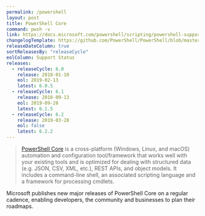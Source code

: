 ```yaml
---
permalink: /powershell
layout: post
title: PowerShell Core
command: pwsh -v
link: https://docs.microsoft.com/powershell/scripting/powershell-support-lifecycle
changelogTemplate: https://github.com/PowerShell/PowerShell/blob/master/CHANGELOG.md
releaseDateColumn: true
sortReleasesBy: "releaseCycle"
eolColumn: Support Status
releases:
  - releaseCycle: 6.0
    release: 2018-01-10
    eol: 2019-02-13
    latest: 6.0.5
  - releaseCycle: 6.1
    release: 2018-09-13
    eol: 2019-09-28
    latest: 6.1.5
  - releaseCycle: 6.2
    release: 2019-03-28
    eol: false
    latest: 6.2.2
---
```


> [PowerShell Core](https://aka.ms/powershell)  is a cross-platform (Windows, Linux, and macOS) automation and configuration tool/framework that works well with your existing tools and is optimized for dealing with structured data (e.g. JSON, CSV, XML, etc.), REST APIs, and object models. It includes a command-line shell, an associated scripting language and a framework for processing cmdlets.

Microsoft publishes new major releases of PowerShell Core on a regular cadence, enabling developers, the community and businesses to plan their roadmaps. 
